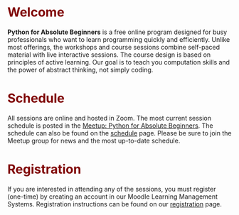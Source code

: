 # <font color="maroon">Welcome</font>


**Python for Absolute Beginners** is a free online program designed for busy professionals who want to learn programming quickly and efficiently. Unlike most offerings, the workshops and course sessions combine self-paced material with live interactive sessions. The course design is based on principles of active learning. Our goal is to teach you computation skills and the power of abstract thinking, not simply coding. 



# <font color="maroon">Schedule</font>

All sessions are online and hosted in Zoom. The most current session schedule is posted in the [Meetup: Python for Absolute Beginners](https://www.meetup.com/python-for-absolute-beginners/). The schedule can also be found on the [schedule](page-schedule) page. Please be sure to join the Meetup group for news and the most up-to-date schedule.

# <font color="maroon">Registration</font>


If you are interested in attending any of the sessions, you must register (one-time) by creating an account in our Moodle Learning Management Systems. Registration instructions can be found on our [registration](page-registration) page.

